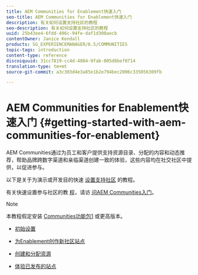 ```yaml
---
title: AEM Communities for Enablement快速入门
seo-title: AEM Communities for Enablement快速入门
description: 有关如何设置支持社区的教程
seo-description: 有关如何设置支持社区的教程
uuid: 25b43ee4-6fdd-496c-94fe-daf1d300aecb
contentOwner: Janice Kendall
products: SG_EXPERIENCEMANAGER/6.5/COMMUNITIES
topic-tags: introduction
content-type: reference
discoiquuid: 31cc7819-cc4d-4804-9fab-005d8bef0714
translation-type: tm+mt
source-git-commit: a3c303d4e3a85e1b2e794bec2006c335056309fb

---
```



# AEM Communities for Enablement快速入门 {#getting-started-with-aem-communities-for-enablement}

AEM Communities通过为员工和客户提供支持资源目录、分配的内容和动态推荐，帮助品牌跨数字渠道和亲临渠道创建一致的体验，这些内容均在社交社区中提供，以促进参与。

以下是关于为演示或开发目的快速 [设置支持社区](overview.md#enablement-community) 的教程。

有关快速设置参与社区的教 [程](overview.md#engagement-community)，请访 [问AEM Communities入门](getting-started.md)。

>[!NOTE]
>
>本教程假定安装 [Communities功能包1](deploy-communities.md#latestfeaturepack) 或更高版本。

* [初始设置](enablement-setup.md)

* [为Enablement创作新社区站点](enablement-create-site.md)

* [创建和分配资源](resource.md)

* [体验已发布的站点](enablement-published-site.md)

